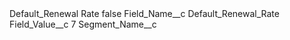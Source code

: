 <?xml version="1.0" encoding="UTF-8"?>
<CustomMetadata xmlns="http://soap.sforce.com/2006/04/metadata" xmlns:xsi="http://www.w3.org/2001/XMLSchema-instance" xmlns:xsd="http://www.w3.org/2001/XMLSchema">
    <label>Default_Renewal Rate</label>
    <protected>false</protected>
    <values>
        <field>Field_Name__c</field>
        <value xsi:type="xsd:string">Default_Renewal_Rate</value>
    </values>
    <values>
        <field>Field_Value__c</field>
        <value xsi:type="xsd:string">7</value>
    </values>
    <values>
        <field>Segment_Name__c</field>
        <value xsi:nil="true"/>
    </values>
</CustomMetadata>

